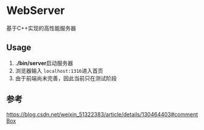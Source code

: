 # WebServer
基于C++实现的高性能服务器


## Usage
1. **./bin/server**启动服务器
2. 浏览器输入 ```localhost:1316```进入首页
3. 由于前端尚未完善，因此当前只在测试阶段

## 参考
https://blog.csdn.net/weixin_51322383/article/details/130464403#commentBox
